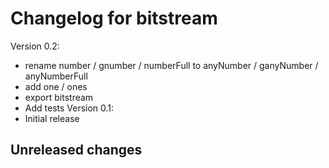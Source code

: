 # Changelog for bitstream

Version 0.2:
- rename number / gnumber / numberFull to anyNumber / ganyNumber / anyNumberFull
- add one / ones
- export bitstream
- Add tests
Version 0.1:
- Initial release

## Unreleased changes
